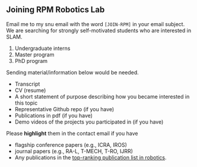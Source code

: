 ## Joining RPM Robotics Lab

Email me to my snu email with the word `[JOIN-RPM]` in your email subject. We are searching for strongly self-motivated students who are interested in SLAM.

1. Undergraduate interns
2. Master program
3. PhD program

Sending material/information below would be needed.

* Transcript
* CV (resume)
* A short statement of purpose describing how you became interested in this topic
* Representative Github repo (if you have)
* Publications in pdf (if you have)
* Demo videos of the projects you participated in (if you have)

Please **highlight** them in the contact email if you have

* flagship conference papers (e.g., ICRA, IROS)
* journal papers (e.g., RA-L, T-MECH, T-RO, IJRR)
* Any publications in the [top-ranking publication list in robotics](https://scholar.google.com/citations?view_op=top_venues&hl=en&vq=eng_robotics).

